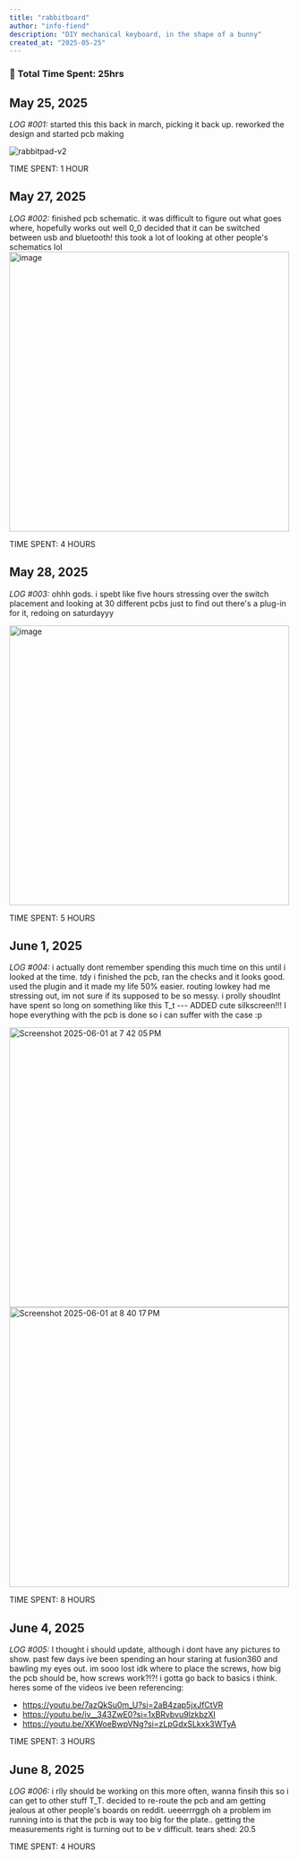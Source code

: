 ```yaml
---
title: "rabbitboard"
author: "info-fiend"
description: "DIY mechanical keyboard, in the shape of a bunny"
created_at: "2025-05-25"
---
```

### 🐰 Total Time Spent: 25hrs
May 25, 2025
---
*LOG #001:*
started this this back in march, picking it back up. reworked the design and started pcb making  

![rabbitpad-v2](https://github.com/user-attachments/assets/16230841-c9ba-42b0-be75-9a3686bb04f5)

TIME SPENT: 1 HOUR

May 27, 2025
---
*LOG #002:* 
finished pcb schematic. it was difficult to figure out what goes where, hopefully works out well 0_0  decided that it can be switched between usb and bluetooth! this took a lot of looking at other people's schematics lol   <img width="500" alt="image" src="https://github.com/user-attachments/assets/eda36fd1-2257-465f-a35b-24d45689945c" /> 

TIME SPENT: 4 HOURS

May 28, 2025
---
*LOG #003:*
ohhh gods. i spebt like five hours stressing over the switch placement and looking at 30 different pcbs just to find out there's a plug-in for it, redoing on saturdayyy

<img width="500" alt="image" src="https://github.com/user-attachments/assets/0cd0f739-d0fd-46bb-8244-a86a5c9e2a03" />

TIME SPENT: 5 HOURS

June 1, 2025
---
*LOG #004:* 
i actually dont remember spending this much time on this until i looked at the time. tdy i finished the pcb, ran the checks and it looks good. used the plugin and it made my life 50% easier. routing lowkey had me stressing out, im not sure if its supposed to be so messy. i prolly shoudlnt have spent so long on something like this T_t ---
ADDED cute silkscreen!!! I hope everything with the pcb is done so i can suffer with the case :p

<img width="500" alt="Screenshot 2025-06-01 at 7 42 05 PM" src="https://github.com/user-attachments/assets/eb27d582-d705-4848-a2f0-b4461e90295f" />
<img width="500" alt="Screenshot 2025-06-01 at 8 40 17 PM" src="https://github.com/user-attachments/assets/580dfb97-2c39-4cd6-8c24-5815387ce8d6" />


TIME SPENT: 8 HOURS

June 4, 2025
---
*LOG #005:* 
I thought i should update, although i dont have any pictures to show. past few days ive been spending an hour staring at fusion360 and bawling my eyes out. im sooo lost idk where to place the screws, how big the pcb should be, how screws work?!?! i gotta go back to basics i think. heres some of the videos ive been referencing: 
* https://youtu.be/7azQkSu0m_U?si=2aB4zap5jxJfCtVR
* https://youtu.be/iv__343ZwE0?si=1xBRvbvu9lzkbzXI
* https://youtu.be/XKWoeBwpVNg?si=zLpGdxSLkxk3WTyA

TIME SPENT: 3 HOURS

June 8, 2025
---
*LOG #006:* 
i rlly should be working on this more often, wanna finsih this so i can get to other stuff T_T. decided to re-route the pcb and am getting jealous at other people's boards on reddit. ueeerrrggh oh a problem im running into is that the pcb is way too big for the plate.. getting the measurements right is turning out to be v difficult. tears shed: 20.5 

TIME SPENT: 4 HOURS

